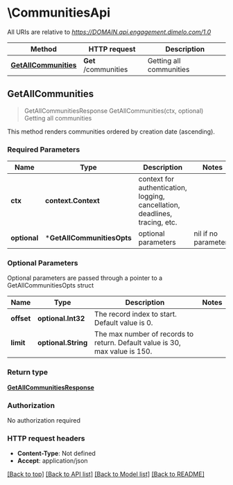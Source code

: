 # \CommunitiesApi

All URIs are relative to *https://DOMAIN.api.engagement.dimelo.com/1.0*

Method | HTTP request | Description
------------- | ------------- | -------------
[**GetAllCommunities**](CommunitiesApi.md#GetAllCommunities) | **Get** /communities | Getting all communities



## GetAllCommunities

> GetAllCommunitiesResponse GetAllCommunities(ctx, optional)
Getting all communities

This method renders communities ordered by creation date (ascending).

### Required Parameters


Name | Type | Description  | Notes
------------- | ------------- | ------------- | -------------
**ctx** | **context.Context** | context for authentication, logging, cancellation, deadlines, tracing, etc.
 **optional** | ***GetAllCommunitiesOpts** | optional parameters | nil if no parameters

### Optional Parameters

Optional parameters are passed through a pointer to a GetAllCommunitiesOpts struct


Name | Type | Description  | Notes
------------- | ------------- | ------------- | -------------
 **offset** | **optional.Int32**| The record index to start. Default value is 0. | 
 **limit** | **optional.String**| The max number of records to return. Default value is 30, max value is 150. | 

### Return type

[**GetAllCommunitiesResponse**](GetAllCommunitiesResponse.md)

### Authorization

No authorization required

### HTTP request headers

- **Content-Type**: Not defined
- **Accept**: application/json

[[Back to top]](#) [[Back to API list]](../README.md#documentation-for-api-endpoints)
[[Back to Model list]](../README.md#documentation-for-models)
[[Back to README]](../README.md)

